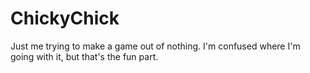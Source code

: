 # ChickyChick

Just me trying to make a game out of nothing. I'm confused where I'm going with it, but that's the fun part.
